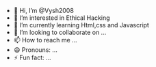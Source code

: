 - 👋 Hi, I’m @Vysh2008
- 👀 I’m interested in Ethical Hacking
- 🌱 I’m currently learning Html,css and Javascript
- 💞️ I’m looking to collaborate on ...
- 📫 How to reach me ...
- 😄 Pronouns: ...
- ⚡ Fun fact: ...

<!---
Vysh2008/Vysh2008 is a ✨ special ✨ repository because its `README.md` (this file) appears on your GitHub profile.
You can click the Preview link to take a look at your changes.
--->
